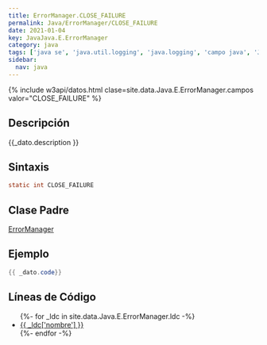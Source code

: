 ```yaml
---
title: ErrorManager.CLOSE_FAILURE
permalink: Java/ErrorManager/CLOSE_FAILURE
date: 2021-01-04
key: JavaJava.E.ErrorManager
category: java
tags: ['java se', 'java.util.logging', 'java.logging', 'campo java', 'Java 1.0']
sidebar: 
  nav: java
---
```


{% include w3api/datos.html clase=site.data.Java.E.ErrorManager.campos valor="CLOSE_FAILURE" %}

## Descripción
{{_dato.description }}

## Sintaxis
~~~java
static int CLOSE_FAILURE
~~~

## Clase Padre
[ErrorManager](/Java/ErrorManager/)

## Ejemplo
~~~java
{{ _dato.code}}
~~~

## Líneas de Código
<ul>
{%- for _ldc in site.data.Java.E.ErrorManager.ldc -%}
   <li>
       <a href="{{_ldc['url'] }}">{{ _ldc['nombre'] }}</a>
   </li>
{%- endfor -%}
</ul>
